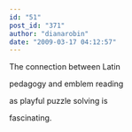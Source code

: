 ```yaml
---
id: "51"
post_id: "371"
author: "dianarobin"
date: "2009-03-17 04:12:57"
---
```

The connection between Latin


pedagogy and emblem reading

as playful puzzle solving is 

fascinating.
